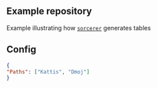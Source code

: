 ## Example repository
Example illustrating how [`sorcerer`](https://github.com/terror/sorcerer) generates tables

## Config
```json
{
"Paths": ["Kattis", "Dmoj"]
}
```
